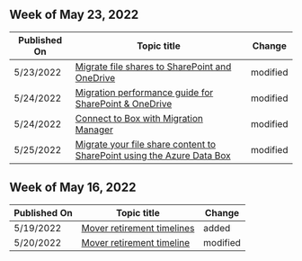 <!-- This file is generated automatically each week. Changes made to this file will be overwritten.-->



## Week of May 23, 2022


| Published On |Topic title | Change |
|------|------------|--------|
| 5/23/2022 | [Migrate file shares to SharePoint and OneDrive](/SharepointMigration/fileshare-to-odsp-migration-guide) | modified |
| 5/24/2022 | [Migration performance guide for SharePoint & OneDrive](/SharepointMigration/sharepoint-online-and-onedrive-migration-speed) | modified |
| 5/24/2022 | [Connect to Box with Migration Manager](/SharepointMigration/mm-box-step1-connect) | modified |
| 5/25/2022 | [Migrate your file share content to SharePoint using the Azure Data Box](/SharepointMigration/how-to-migrate-file-share-content-to-spo-using-azuredatabox) | modified |


## Week of May 16, 2022


| Published On |Topic title | Change |
|------|------------|--------|
| 5/19/2022 | [Mover retirement timelines](/SharepointMigration/mover-retirement-timeline) | added |
| 5/20/2022 | [Mover retirement timeline](/SharepointMigration/mover-retirement-timeline) | modified |
